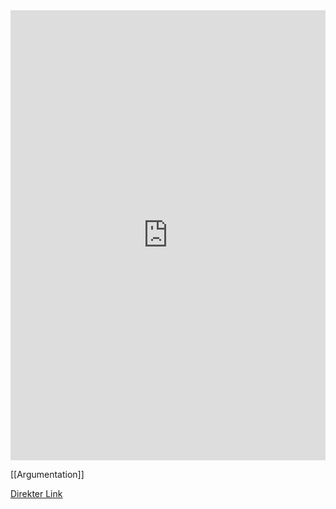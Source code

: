 <iframe src="https://app.Lumi.education/api/v1/run/MlOOAS/embed" width="100%" height="720" frameborder="0" allowfullscreen="allowfullscreen" allow="geolocation *; microphone *; camera *; midi *; encrypted-media *"></iframe>


[[Argumentation]]

[Direkter Link](https://app.Lumi.education/run/MlOOAS)
